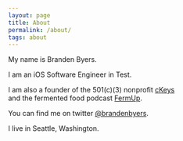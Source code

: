 ```yaml
---
layout: page
title: About
permalink: /about/
tags: about
---
```


My name is Branden Byers.

I am an iOS Software Engineer in Test.

I am also a founder of the 501(c)(3) nonprofit <a href="https://ckeys.org">cKeys</a><br/>and the fermented food podcast <a href="https://fermup.com">FermUp</a>.

You can find me on twitter <a href="https://twitter.com/brandenbyers">@brandenbyers</a>.

I live in Seattle, Washington.
